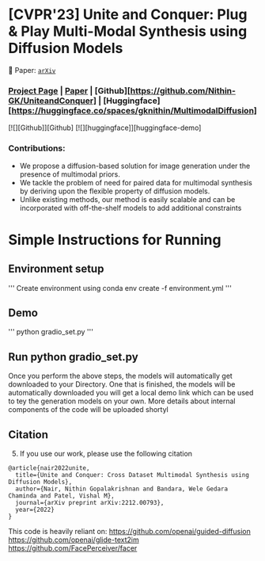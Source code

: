 # [CVPR'23] Unite and Conquer: Plug & Play Multi-Modal Synthesis using Diffusion Models

:book: Paper: [``arXiv``](https://arxiv.org/abs/2211.09120v1)

### [Project Page](https://nithin-gk.github.io/projectpages/Multidiff/index.html/) | [Paper](https://arxiv.org/abs/2212.00793) | [Github][https://github.com/Nithin-GK/UniteandConquer] | [Huggingface][https://huggingface.co/spaces/gknithin/MultimodalDiffusion]
[![][Github]][Github] [![][huggingface]][huggingface-demo]


### Contributions:

- We propose a diffusion-based solution for image generation under the presence of multimodal priors.
- We tackle the problem of need for paired data for multimodal synthesis by deriving upon the flexible property of diffusion models.
- Unlike existing methods, our method is easily scalable and can be incorporated with off-the-shelf models to add additional constraints

# Simple Instructions for Running


## Environment setup 
'''
Create environment using conda env create -f environment.yml
'''

##  Demo 
'''
python gradio_set.py
'''

## Run python gradio_set.py

Once you perform the above  steps, the models will automatically get downloaded to your Directory. One that is finished, the models will be automatically downloaded you will get a local demo link which can be used to tey the generation models on your own. More details about internal components of the code will be uploaded shortyl


## Citation
5. If you use our work, please use the following citation
```
@article{nair2022unite,
  title={Unite and Conquer: Cross Dataset Multimodal Synthesis using Diffusion Models},
  author={Nair, Nithin Gopalakrishnan and Bandara, Wele Gedara Chaminda and Patel, Vishal M},
  journal={arXiv preprint arXiv:2212.00793},
  year={2022}
}
```

 This code is heavily reliant on:
https://github.com/openai/guided-diffusion
https://github.com/openai/glide-text2im
https://github.com/FacePerceiver/facer
